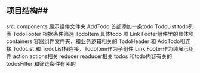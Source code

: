 ## 项目结构##
src:
    components 展示组件文件夹
        AddTodo  首部添加一条todo
        TodoList  todo列表
        TodoFooter  根据条件筛选
        TodoItem  具体todo 项
        Link    Footer组件里的具体项
    containers  容器组件文件夹，和业务逻辑相关的
        TodoHeader  和 AddTodo相连接 
        TodoList   和 TodoList相连接，TodoItem作为子组件
        Link       Footer作为纯展示组件 
    action  actions相关
    reducer     readucer相关
        todos  和todo内容有关的
        todosFilter  和筛选条件有关的
